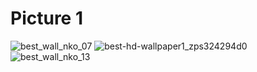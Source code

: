 # Picture 1

![best_wall_nko_07](https://cloud.githubusercontent.com/assets/13763933/24320395/ed69fc6e-1166-11e7-97a3-fd8ecf23094b.jpg)
![best-hd-wallpaper1_zps324294d0](https://cloud.githubusercontent.com/assets/13763933/24374622/bacd450e-135f-11e7-810a-5d5e8315a9ac.jpg)
![best_wall_nko_13](https://cloud.githubusercontent.com/assets/13763933/24374629/c34f0da2-135f-11e7-9101-443c39998a76.jpg)